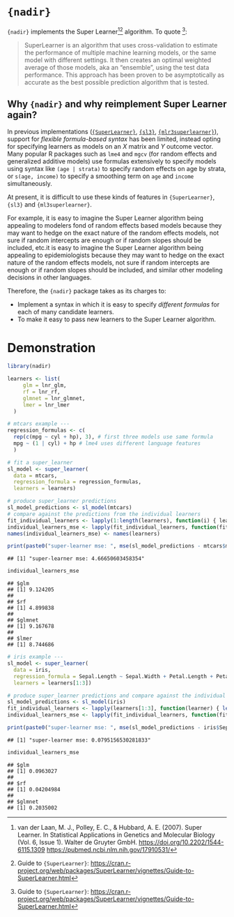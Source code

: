 `{nadir}`
================

`{nadir}` implements the Super Learner[^1][^2] algorithm. To quote [^3]:

> SuperLearner is an algorithm that uses cross-validation to estimate
> the performance of multiple machine learning models, or the same model
> with different settings. It then creates an optimal weighted average
> of those models, aka an “ensemble”, using the test data performance.
> This approach has been proven to be asymptotically as accurate as the
> best possible prediction algorithm that is tested.

## Why `{nadir}` and why reimplement Super Learner again?

In previous implementations
([`{SuperLearner}`](https://github.com/ecpolley/SuperLearner),
[`{sl3}`](https://github.com/tlverse/sl3/),
[`{mlr3superlearner}`](https://cran.r-project.org/web/packages/mlr3superlearner/mlr3superlearner.pdf)),
support for *flexible formula-based syntax* has been limited, instead
opting for specifying learners as models on an $X$ matrix and $Y$
outcome vector. Many popular R packages such as `lme4` and `mgcv` (for
random effects and generalized additive models) use formulas extensively
to specify models using syntax like `(age | strata)` to specify random
effects on age by strata, or `s(age, income)` to specify a smoothing
term on `age` and `income` simultaneously.

At present, it is difficult to use these kinds of features in
`{SuperLearner}`, `{sl3}` and `{ml3superlearner}`.

For example, it is easy to imagine the Super Learner algorithm being
appealing to modelers fond of random effects based models because they
may want to hedge on the exact nature of the random effects models, not
sure if random intercepts are enough or if random slopes should be
included, etc.it is easy to imagine the Super Learner algorithm being
appealing to epidemiologists because they may want to hedge on the exact
nature of the random effects models, not sure if random intercepts are
enough or if random slopes should be included, and similar other
modeling decisions in other languages.

Therefore, the `{nadir}` package takes as its charges to:

- Implement a syntax in which it is easy to specify *different formulas*
  for each of many candidate learners.
- To make it easy to pass new learners to the Super Learner algorithm.

# Demonstration

``` r
library(nadir)

learners <- list(
     glm = lnr_glm,
     rf = lnr_rf,
     glmnet = lnr_glmnet,
     lmer = lnr_lmer
  )

# mtcars example ---
regression_formulas <- c(
  rep(c(mpg ~ cyl + hp), 3), # first three models use same formula
  mpg ~ (1 | cyl) + hp # lme4 uses different language features
  )

# fit a super_learner
sl_model <- super_learner(
  data = mtcars,
  regression_formula = regression_formulas,
  learners = learners)

# produce super_learner predictions
sl_model_predictions <- sl_model(mtcars)
# compare against the predictions from the individual learners
fit_individual_learners <- lapply(1:length(learners), function(i) { learners[[i]](data = mtcars, regression_formula = regression_formulas[[i]]) } )
individual_learners_mse <- lapply(fit_individual_learners, function(fit_learner) { mse(fit_learner(mtcars) - mtcars$mpg) })
names(individual_learners_mse) <- names(learners)

print(paste0("super-learner mse: ", mse(sl_model_predictions - mtcars$mpg)))
```

    ## [1] "super-learner mse: 4.66650603458354"

``` r
individual_learners_mse
```

    ## $glm
    ## [1] 9.124205
    ## 
    ## $rf
    ## [1] 4.899838
    ## 
    ## $glmnet
    ## [1] 9.167678
    ## 
    ## $lmer
    ## [1] 8.744686

``` r
# iris example ---
sl_model <- super_learner(
  data = iris,
  regression_formula = Sepal.Length ~ Sepal.Width + Petal.Length + Petal.Width,
  learners = learners[1:3])

# produce super_learner predictions and compare against the individual learners
sl_model_predictions <- sl_model(iris)
fit_individual_learners <- lapply(learners[1:3], function(learner) { learner(data = iris, regression_formula = Sepal.Length ~ Sepal.Width + Petal.Length + Petal.Width) } )
individual_learners_mse <- lapply(fit_individual_learners, function(fit_learner) { mse(fit_learner(iris) - iris$Sepal.Length) })

print(paste0("super-learner mse: ", mse(sl_model_predictions - iris$Sepal.Length)))
```

    ## [1] "super-learner mse: 0.0795156530281833"

``` r
individual_learners_mse
```

    ## $glm
    ## [1] 0.0963027
    ## 
    ## $rf
    ## [1] 0.04204984
    ## 
    ## $glmnet
    ## [1] 0.2035002

[^1]: van der Laan, M. J., Polley, E. C., & Hubbard, A. E. (2007). Super
    Learner. In Statistical Applications in Genetics and Molecular
    Biology (Vol. 6, Issue 1). Walter de Gruyter GmbH.
    <https://doi.org/10.2202/1544-6115.1309>
    <https://pubmed.ncbi.nlm.nih.gov/17910531/>

[^2]: Guide to `{SuperLearner}`:
    <https://cran.r-project.org/web/packages/SuperLearner/vignettes/Guide-to-SuperLearner.html>

[^3]: Guide to `{SuperLearner}`:
    <https://cran.r-project.org/web/packages/SuperLearner/vignettes/Guide-to-SuperLearner.html>
